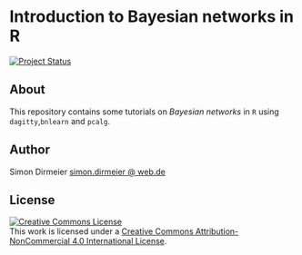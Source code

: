 # Introduction to Bayesian networks in R

[![Project Status](https://www.repostatus.org/badges/latest/concept.svg)](https://www.repostatus.org/#concept)

## About

This repository contains some tutorials on *Bayesian networks* in `R` using `dagitty`,`bnlearn` and `pcalg`.

## Author

Simon Dirmeier <a href="mailto:simon.dirmeier@web.de">simon.dirmeier @ web.de</a>

## License

<a rel="license" href="http://creativecommons.org/licenses/by-nc/4.0/"><img alt="Creative Commons License" style="border-width:0" src="https://i.creativecommons.org/l/by-nc/4.0/88x31.png" /></a><br />This work  is licensed under a <a rel="license" href="http://creativecommons.org/licenses/by-nc/4.0/">Creative Commons Attribution-NonCommercial 4.0 International License</a>.
